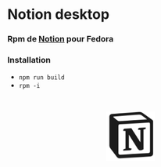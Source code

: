 # Notion desktop

### Rpm de [Notion](https://notion.so) pour Fedora

### Installation

- `npm run build`
- `rpm -i`

<br>
<p align="center">
<img src="assets/icon.png" alt="notion" width="20%"/>
</p>
